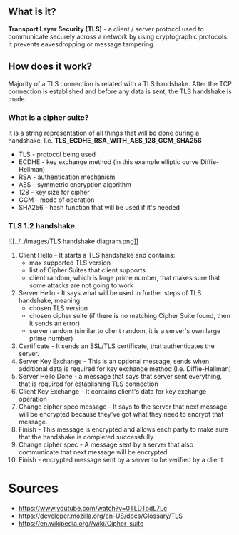 ## What  is it? 

**Transport Layer Security (TLS)** - a client / server protocol used to communicate securely across a network by using cryptographic protocols. It prevents eavesdropping or message tampering. 

## How does it work? 

Majority of a TLS connection is related with a TLS handshake. After the TCP connection is established and before any data is sent, the TLS handshake is made. 

### What is a cipher suite? 

It is a string representation of all things that will be done during a handshake, I.e. **TLS_ECDHE_RSA_WITH_AES_128_GCM_SHA256** 
- TLS - protocol being used
- ECDHE - key exchange method (in this example elliptic curve Diffie-Hellman)
- RSA - authentication mechanism
- AES  - symmetric encryption algorithm 
- 128 - key size for cipher 
- GCM - mode of operation
- SHA256 - hash function that will be used if it's needed

### TLS 1.2 handshake

![[../../images/TLS handshake diagram.png]]


1. Client Hello - It starts a TLS handshake and contains:
	- max supported TLS version 
	- list of Cipher Suites that client supports
	- client random, which is large prime number, that makes sure that some attacks are not going to work 
2. Server Hello - It says what will be used in further steps of TLS handshake, meaning
	- chosen TLS version
	- chosen cipher suite (if there is no matching Cipher Suite found, then it sends an error)
	- server random (similar to client random, it is a server's own large prime number) 
3. Certificate - It sends an SSL/TLS certificate, that authenticates the server. 
4. Server Key Exchange - This is an optional message, sends when additional data is required for key exchange method (I.e. Diffie-Hellman) 
5. Server Hello Done - a message that says that server sent everything, that is required for establishing TLS connection 
6. Client Key Exchange - It contains client's data for key exchange operation
7. Change cipher spec message - It says to the server that next message will be encrypted because they've got what they need to encrypt that message. 
8. Finish - This message is encrypted and allows each party to make sure that the handshake is completed successfully. 
9. Change cipher spec - A message sent by a server that also communicate that next message will be encrypted
10. Finish - encrypted message sent by a server to be verified by a client 



# Sources
- https://www.youtube.com/watch?v=0TLDTodL7Lc
- https://developer.mozilla.org/en-US/docs/Glossary/TLS
- https://en.wikipedia.org//wiki/Cipher_suite
